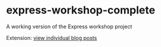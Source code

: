 # express-workshop-complete
A working version of the Express workshop project

Extension: [view individual blog posts](https://github.com/node-girls/express-workshop-complete/tree/templating)
